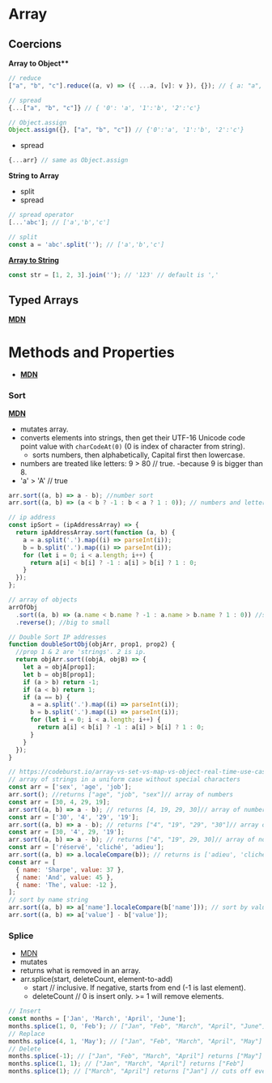 # Array

## Coercions

**Array to Object\*\***

```js
// reduce
["a", "b", "c"].reduce((a, v) => ({ ...a, [v]: v }), {}); // { a: "a", b: "b", c: "c" }

// spread
{...["a", "b", "c"]} // { '0': 'a', '1':'b', '2':'c'}

// Object.assign
Object.assign({}, ["a", "b", "c"]) // {'0':'a', '1':'b', '2':'c'}
```

- spread

```js
{...arr} // same as Object.assign
```

**String to Array**

- split
- spread

```js
// spread operator
[...'abc']; // ['a','b','c']

// split
const a = 'abc'.split(''); // ['a','b','c']
```

**[Array to String](https://developer.mozilla.org/en-US/docs/Web/JavaScript/Reference/Global_Objects/Array/join)**

```js
const str = [1, 2, 3].join(''); // '123' // default is ','
```

## Typed Arrays

**[MDN](https://developer.mozilla.org/en-US/docs/Web/JavaScript/Guide/Indexed_collections#typed_arrays)**

# Methods and Properties

- **[MDN](https://developer.mozilla.org/en-US/docs/Web/JavaScript/Reference/Global_Objects/Array)**

### Sort

**[MDN](https://developer.mozilla.org/en-US/docs/Web/JavaScript/Reference/Global_Objects/Array/sort)**

- mutates array.
- converts elements into strings, then get their UTF-16 Unicode code point value with `charCodeAt(0)` (0 is index of character from string).
  - sorts numbers, then alphabetically, Capital first then lowercase.
- numbers are treated like letters: 9 > 80 // true. -because 9 is bigger than 8.
- 'a' > 'A' // true

```js
arr.sort((a, b) => a - b); //number sort
arr.sort((a, b) => (a < b ? -1 : b < a ? 1 : 0)); // numbers and letters

// ip address
const ipSort = (ipAddressArray) => {
  return ipAddressArray.sort(function (a, b) {
    a = a.split('.').map((i) => parseInt(i));
    b = b.split('.').map((i) => parseInt(i));
    for (let i = 0; i < a.length; i++) {
      return a[i] < b[i] ? -1 : a[i] > b[i] ? 1 : 0;
    }
  });
};

// array of objects
arrOfObj
  .sort((a, b) => (a.name < b.name ? -1 : a.name > b.name ? 1 : 0)) //small to big
  .reverse(); //big to small

// Double Sort IP addresses
function doubleSortObj(objArr, prop1, prop2) {
  //prop 1 & 2 are 'strings'. 2 is ip.
  return objArr.sort((objA, objB) => {
    let a = objA[prop1];
    let b = objB[prop1];
    if (a > b) return -1;
    if (a < b) return 1;
    if (a == b) {
      a = a.split('.').map((i) => parseInt(i));
      b = b.split('.').map((i) => parseInt(i));
      for (let i = 0; i < a.length; i++) {
        return a[i] < b[i] ? -1 : a[i] > b[i] ? 1 : 0;
      }
    }
  });
}

// https://codeburst.io/array-vs-set-vs-map-vs-object-real-time-use-cases-in-javascript-es6-47ee3295329b
// array of strings in a uniform case without special characters
const arr = ['sex', 'age', 'job'];
arr.sort(); //returns ["age", "job", "sex"]// array of numbers
const arr = [30, 4, 29, 19];
arr.sort((a, b) => a - b); // returns [4, 19, 29, 30]// array of number strings
const arr = ['30', '4', '29', '19'];
arr.sort((a, b) => a - b); // returns ["4", "19", "29", "30"]// array of mixed numerics
const arr = [30, '4', 29, '19'];
arr.sort((a, b) => a - b); // returns ["4", "19", 29, 30]// array of non-ASCII strings and also strings
const arr = ['réservé', 'cliché', 'adieu'];
arr.sort((a, b) => a.localeCompare(b)); // returns is ['adieu', 'cliché','réservé']// array of objects
const arr = [
  { name: 'Sharpe', value: 37 },
  { name: 'And', value: 45 },
  { name: 'The', value: -12 },
];
// sort by name string
arr.sort((a, b) => a['name'].localeCompare(b['name'])); // sort by value number
arr.sort((a, b) => a['value'] - b['value']);
```

### Splice

- [MDN](https://developer.mozilla.org/en-US/docs/Web/JavaScript/Reference/Global_Objects/Array/splice)
- mutates
- returns what is removed in an array.
- arr.splice(start, deleteCount, element-to-add)
  - start // inclusive. If negative, starts from end (-1 is last element).
  - deleteCount // 0 is insert only. >= 1 will remove elements.

```js
// Insert
const months = ['Jan', 'March', 'April', 'June'];
months.splice(1, 0, 'Feb'); // ["Jan", "Feb", "March", "April", "June"]
// Replace
months.splice(4, 1, 'May'); // ["Jan", "Feb", "March", "April", "May"]
// Delete
months.splice(-1); // ["Jan", "Feb", "March", "April"] returns ["May"]
months.splice(1, 1); // ["Jan", "March", "April"] returns ["Feb"]
months.splice(1); // ["March", "April"] returns ["Jan"] // cuts off everything before index 1.
```
